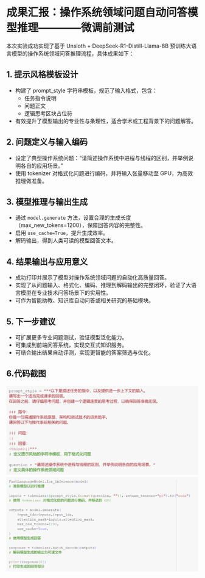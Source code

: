 # 成果汇报：操作系统领域问题自动问答模型推理————微调前测试

本次实验成功实现了基于 Unsloth + DeepSeek-R1-Distill-Llama-8B 预训练大语言模型的操作系统领域问答推理流程，具体成果如下：

## 1. 提示风格模板设计
- 构建了 prompt_style 字符串模板，规范了输入格式，包含：
  - 任务指令说明
  - 问题正文
  - 逻辑思考区块占位符
- 有效提升了模型输出的专业性与条理性，适合学术或工程背景下的问题解答。

## 2. 问题定义与输入编码
- 设定了典型操作系统问题：“请简述操作系统中进程与线程的区别，并举例说明各自的应用场景。”
- 使用 tokenizer 对格式化问题进行编码，并将输入张量移动至 GPU，为高效推理做准备。

## 3. 模型推理与输出生成
- 通过 `model.generate` 方法，设置合理的生成长度（max_new_tokens=1200），保障回答内容的完整性。
- 启用 `use_cache=True`，提升生成效率。
- 解码输出，得到人类可读的模型回答文本。

## 4. 结果输出与应用意义
- 成功打印并展示了模型对操作系统领域问题的自动化高质量回答。
- 实现了从问题输入、格式化、编码、推理到解码输出的完整闭环，验证了大语言模型在专业技术问答场景下的实用性。
- 可作为智能助教、知识库自动问答或相关研究的基础模块。

## 5. 下一步建议
- 可扩展更多专业问题测试，验证模型泛化能力。
- 可集成到前端问答系统，实现交互式知识服务。
- 可结合输出结果自动评测，实现更智能的答案筛选与优化。

## 6.代码截图
![alt text](image-2.png)
![alt text](image-3.png)